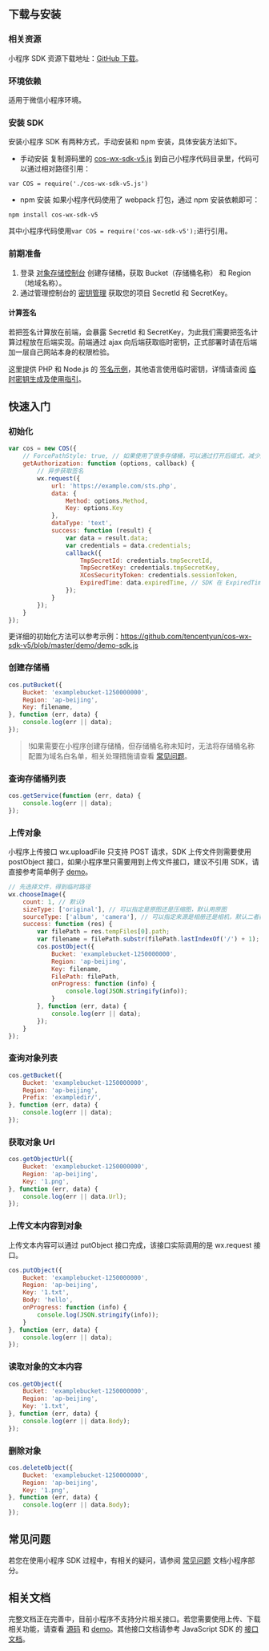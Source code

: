 ## 下载与安装

### 相关资源

小程序 SDK 资源下载地址：[GitHub 下载](https://github.com/tencentyun/cos-wx-sdk-v5)。

### 环境依赖

适用于微信小程序环境。

### 安装 SDK
安装小程序 SDK 有两种方式，手动安装和 npm 安装，具体安装方法如下。

- 手动安装
复制源码里的 [cos-wx-sdk-v5.js](https://github.com/tencentyun/cos-wx-sdk-v5/blob/master/demo/lib/cos-wx-sdk-v5.js) 到自己小程序代码目录里，代码可以通过相对路径引用：
```shell
var COS = require('./cos-wx-sdk-v5.js')
```
- npm 安装
如果小程序代码使用了 webpack 打包，通过 npm 安装依赖即可：
```shell
npm install cos-wx-sdk-v5
```
其中小程序代码使用`var COS = require('cos-wx-sdk-v5');`进行引用。

### 前期准备

1. 登录 [对象存储控制台](https://console.cloud.tencent.com/cos4) 创建存储桶，获取 Bucket（存储桶名称） 和 Region（地域名称）。
2. 通过管理控制台的 [密钥管理](https://console.cloud.tencent.com/capi) 获取您的项目 SecretId 和 SecretKey。

#### 计算签名

若把签名计算放在前端，会暴露 SecretId 和 SecretKey，为此我们需要把签名计算过程放在后端实现。前端通过 ajax 向后端获取临时密钥，正式部署时请在后端加一层自己网站本身的权限检验。

这里提供 PHP 和 Node.js 的 [签名示例](https://github.com/tencentyun/cos-js-sdk-v5/blob/master/server/)，其他语言使用临时密钥，详情请查阅 [临时密钥生成及使用指引](https://cloud.tencent.com/document/product/436/14048)。

## 快速入门

### 初始化

```js
var cos = new COS({
    // ForcePathStyle: true, // 如果使用了很多存储桶，可以通过打开后缀式，减少配置白名单域名数量，请求时会用地域域名
    getAuthorization: function (options, callback) {
        // 异步获取签名
        wx.request({
            url: 'https://example.com/sts.php',
            data: {
                Method: options.Method,
                Key: options.Key
            },
            dataType: 'text',
            success: function (result) {
                var data = result.data;
                var credentials = data.credentials;
                callback({
                    TmpSecretId: credentials.tmpSecretId,
                    TmpSecretKey: credentials.tmpSecretKey,
                    XCosSecurityToken: credentials.sessionToken,
                    ExpiredTime: data.expiredTime, // SDK 在 ExpiredTime 时间前，不会再次调用 getAuthorization
                });
            }
        });
    }
});
```

更详细的初始化方法可以参考示例：https://github.com/tencentyun/cos-wx-sdk-v5/blob/master/demo/demo-sdk.js

### 创建存储桶

```js
cos.putBucket({
    Bucket: 'examplebucket-1250000000',
    Region: 'ap-beijing',
    Key: filename,
}, function (err, data) {
    console.log(err || data);
});
```

>!如果需要在小程序创建存储桶，但存储桶名称未知时，无法将存储桶名称配置为域名白名单，相关处理措施请查看 [常见问题](https://cloud.tencent.com/document/product/436/30746#.E5.B0.8F.E7.A8.8B.E5.BA.8F.E9.87.8C.E8.AF.B7.E6.B1.82.E5.A4.9A.E4.B8.AA.E5.9F.9F.E5.90.8D.EF.BC.8C.E6.88.96.E8.80.85.E5.AD.98.E5.82.A8.E6.A1.B6.E5.90.8D.E7.A7.B0.E4.B8.8D.E7.A1.AE.E5.AE.9A.EF.BC.8C.E6.80.8E.E4.B9.88.E8.A7.A3.E5.86.B3.E7.99.BD.E5.90.8D.E5.8D.95.E9.85.8D.E7.BD.AE.E5.92.8C.E9.99.90.E5.88.B6.E9.97.AE.E9.A2.98.EF.BC.9F)。

### 查询存储桶列表

```js
cos.getService(function (err, data) {
    console.log(err || data);
});
```

### 上传对象

小程序上传接口 wx.uploadFile 只支持 POST 请求，SDK 上传文件则需要使用 postObject 接口，如果小程序里只需要用到上传文件接口，建议不引用 SDK，请直接参考简单例子 [demo](https://github.com/tencentyun/cos-wx-sdk-v5/blob/master/demo/demo-no-sdk.js)。

```js
// 先选择文件，得到临时路径
wx.chooseImage({
    count: 1, // 默认9
    sizeType: ['original'], // 可以指定是原图还是压缩图，默认用原图
    sourceType: ['album', 'camera'], // 可以指定来源是相册还是相机，默认二者都有
    success: function (res) {
        var filePath = res.tempFiles[0].path;
        var filename = filePath.substr(filePath.lastIndexOf('/') + 1);
        cos.postObject({
            Bucket: 'examplebucket-1250000000',
            Region: 'ap-beijing',
            Key: filename,
            FilePath: filePath,
            onProgress: function (info) {
                console.log(JSON.stringify(info));
            }
        }, function (err, data) {
            console.log(err || data);
        });
    }
});
```

### 查询对象列表

```js
cos.getBucket({
    Bucket: 'examplebucket-1250000000',
    Region: 'ap-beijing',
    Prefix: 'exampledir/',
}, function (err, data) {
    console.log(err || data);
});
```

### 获取对象 Url

```js
cos.getObjectUrl({
    Bucket: 'examplebucket-1250000000',
    Region: 'ap-beijing',
    Key: '1.png',
}, function (err, data) {
    console.log(err || data.Url);
});
```

### 上传文本内容到对象

上传文本内容可以通过 putObject 接口完成，该接口实际调用的是 wx.request 接口。

```js
cos.putObject({
    Bucket: 'examplebucket-1250000000',
    Region: 'ap-beijing',
    Key: '1.txt',
    Body: 'hello',
    onProgress: function (info) {
        console.log(JSON.stringify(info));
    }
}, function (err, data) {
    console.log(err || data);
});
```

### 读取对象的文本内容

```js
cos.getObject({
    Bucket: 'examplebucket-1250000000',
    Region: 'ap-beijing',
    Key: '1.txt',
}, function (err, data) {
    console.log(err || data.Body);
});
```

### 删除对象

```js
cos.deleteObject({
    Bucket: 'examplebucket-1250000000',
    Region: 'ap-beijing',
    Key: '1.png',
}, function (err, data) {
    console.log(err || data.Body);
});
```

## 常见问题
若您在使用小程序 SDK 过程中，有相关的疑问，请参阅 [常见问题](https://cloud.tencent.com/document/product/436/30746#.E5.B0.8F.E7.A8.8B.E5.BA.8F.E9.87.8C.E8.AF.B7.E6.B1.82.E5.A4.9A.E4.B8.AA.E5.9F.9F.E5.90.8D.EF.BC.8C.E6.88.96.E8.80.85.E5.AD.98.E5.82.A8.E6.A1.B6.E5.90.8D.E7.A7.B0.E4.B8.8D.E7.A1.AE.E5.AE.9A.EF.BC.8C.E6.80.8E.E4.B9.88.E8.A7.A3.E5.86.B3.E7.99.BD.E5.90.8D.E5.8D.95.E9.85.8D.E7.BD.AE.E5.92.8C.E9.99.90.E5.88.B6.E9.97.AE.E9.A2.98.EF.BC.9F) 文档小程序部分。


## 相关文档

完整文档正在完善中，目前小程序不支持分片相关接口。若您需要使用上传、下载相关功能，请查看 [源码](https://github.com/tencentyun/cos-wx-sdk-v5) 和 [demo](https://github.com/tencentyun/cos-wx-sdk-v5/blob/master/demo/demo-no-sdk.js)。其他接口文档请参考 JavaScript SDK 的 [接口文档](https://cloud.tencent.com/document/product/436/12260)。

